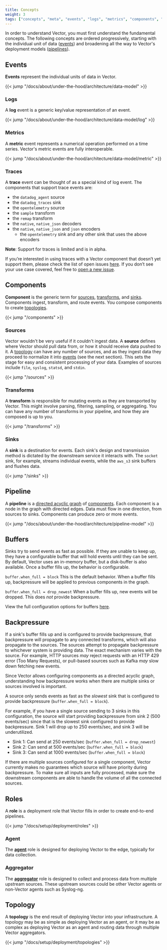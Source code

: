 ```yaml
---
title: Concepts
weight: 3
tags: ["concepts", "meta", "events", "logs", "metrics", "components", "sources", "transforms", "sinks", "pipeline", "roles", "agent", "aggregator", "topology"]
---
```


In order to understand Vector, you must first understand the fundamental concepts. The following concepts are ordered progressively, starting with the individual unit of data ([events]) and broadening all the way to Vector's deployment models ([pipelines]).

## Events

**Events** represent the individual units of data in Vector.

{{< jump "/docs/about/under-the-hood/architecture/data-model" >}}

### Logs

A **log** event is a generic key/value representation of an event.

{{< jump "/docs/about/under-the-hood/architecture/data-model/log" >}}

### Metrics

A **metric** event represents a numerical operation performed on a time series. Vector's metric events are fully interoperable.

{{< jump "/docs/about/under-the-hood/architecture/data-model/metric" >}}

### Traces

A **trace** event can be thought of as a special kind of log event. The components that support trace events are:

* the `datadog_agent` source
* the `datadog_traces` sink
* the `opentelemetry` source
* the `sample` transform
* the `remap` transform
* the `native`, `native_json` decoders
* the `native`, `native_json` and `json` encoders
  * the `opentelemetry` sink and any other sink that uses the above encoders

**Note**: Support for traces is limited and is in alpha.

If you’re interested in using traces with a Vector component that doesn’t yet support them,
please check the list of open issues [here](https://github.com/vectordotdev/vector/issues?q=is%3Aissue+state%3Aopen+label%3A%22domain%3A%20traces%22).
If you don’t see your use case covered, feel free to [open a new issue](https://github.com/vectordotdev/vector/issues/new?template=feature.yml).


## Components

**Component** is the generic term for [sources], [transforms], and [sinks]. Components ingest, transform, and route events. You compose components to create [topologies].

{{< jump "/components" >}}

### Sources

Vector wouldn't be very useful if it couldn't ingest data. A **source** defines where Vector should pull data from, or how it should receive data pushed to it. A [topology][topologies] can have any number of sources, and as they ingest data they proceed to normalize it into [events] (see the next section). This sets the stage for easy and consistent processing of your data. Examples of sources include `file`, `syslog`, `statsd`, and `stdin`.

{{< jump "/sources" >}}

### Transforms

A **transform** is responsible for mutating events as they are transported by Vector.
This might involve parsing, filtering, sampling, or aggregating.
You can have any number of transforms in your pipeline, and how they are composed is up to you.

{{< jump "/transforms" >}}

### Sinks

A **sink** is a destination for events. Each sink's design and transmission method is dictated by the downstream service it interacts with. The `socket` sink, for example, streams individual events, while the `aws_s3` sink buffers and flushes data.

{{< jump "/sinks" >}}

## Pipeline

A **pipeline** is a [directed acyclic graph][dag] of [components]. Each component is a node in the graph with directed edges. Data must flow in one direction, from sources to sinks. Components can produce zero or more events.

{{< jump "/docs/about/under-the-hood/architecture/pipeline-model" >}}


## Buffers

Sinks try to send events as fast as possible. If they are unable to keep up, they have a configurable buffer that will hold events until they can be sent.
By default, Vector uses an in-memory buffer, but a disk-buffer is also available. Once a buffer fills up, the behavior is configurable.

`buffer.when_full = block`
This is the default behavior. When a buffer fills up, backpressure will be applied to previous components in the graph.

`buffer.when_full = drop_newest`
When a buffer fills up, new events will be dropped. This does _not_ provide backpressure.

View the full configuration options for buffers [here](/docs/reference/configuration/sinks/vector/#buffer).

## Backpressure

If a sink's buffer fills up and is configured to provide backpressure, that backpressure will propagate to any connected
transforms, which will also propagate to the sources. The sources attempt to propagate backpressure to
whichever system is providing data. The exact mechanism varies with the source. For example, HTTP sources _may_
reject requests with an HTTP 429 error (Too Many Requests), or pull-based sources such as Kafka _may_ slow down fetching new events.

Since Vector allows configuring components as a directed acyclic graph, understanding how backpressure works when there
are multiple sinks or sources involved is important.

A source only sends events as fast as the _slowest_ sink that is configured to provide backpressure (`buffer.when_full = block`).

For example, if you have a single source sending to 3 sinks in this configuration, the source will start providing
backpressure from sink 2 (500 events/sec) since that is the slowest sink configured to provide backpressure.
Sink 1 will drop up to 250 events/sec, and sink 3 will be underutilized.

* Sink 1: Can send at 250 events/sec (`buffer.when_full = drop_newest`)
* Sink 2: Can send at 500 events/sec  (`buffer.when_full = block`)
* Sink 3: Can send at 1000 events/sec  (`buffer.when_full = block`)

If there are multiple sources configured for a single component, Vector currently makes no guarantees
which source will have priority during backpressure. To make sure all inputs are fully processed, make
sure the downstream components are able to handle the volume of all the connected sources.


## Roles

A **role** is a deployment role that Vector fills in order to create end-to-end pipelines.

{{< jump "/docs/setup/deployment/roles" >}}

### Agent

The [**agent**](/docs/setup/deployment/roles#agent) role is designed for deploying Vector to the edge, typically for data collection.

### Aggregator

The [**aggregator**](/docs/setup/deployment/roles#aggregator) role is designed to collect and process data from multiple upstream sources. These upstream sources could be other Vector agents or non-Vector agents such as Syslog-ng.

## Topology

A **topology** is the end result of deploying Vector into your infrastructure. A topology may be as simple as deploying Vector as an agent, or it may be as complex as deploying Vector as an agent and routing data through multiple Vector aggregators.

{{< jump "/docs/setup/deployment/topologies" >}}

[components]: /components
[dag]: https://en.wikipedia.org/wiki/Directed_acyclic_graph
[events]: #events
[pipelines]: #pipeline
[sinks]: #sinks
[sources]: #sources
[topologies]: #topology
[transforms]: #transforms
